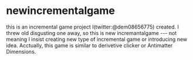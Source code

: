 # newincrementalgame

this is an incremental game project I(twitter:@dem08656775) created. I threw old disgusting one away, so this is new incremantalgame --- not meaning I insist creating new type of incremental game or introducing new idea. Acctually, this game is similar to derivetive clicker or Antimatter Dimensions.
